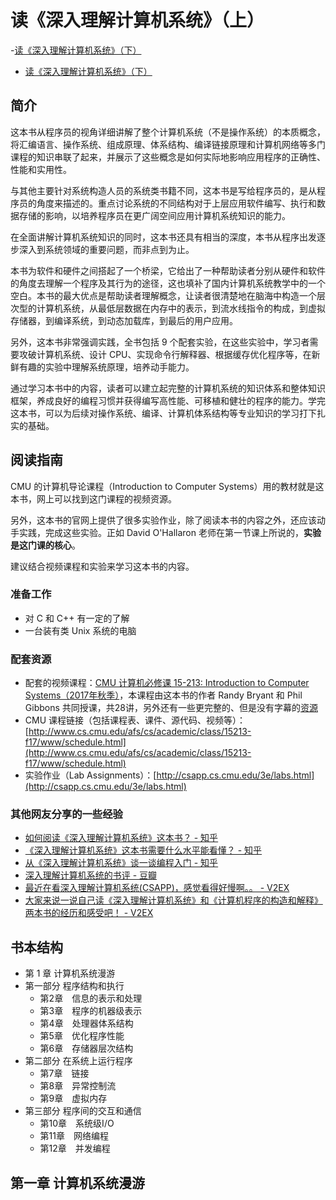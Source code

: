 # 读《深入理解计算机系统》（上）

-[读《深入理解计算机系统》（下）](https://github.com/ShannonChenCHN/what-is-computer-science/blob/master/posts/%E8%AF%BB%E3%80%8A%E6%B7%B1%E5%85%A5%E7%90%86%E8%A7%A3%E8%AE%A1%E7%AE%97%E6%9C%BA%E7%B3%BB%E7%BB%9F%E3%80%8B_01.md)
- [读《深入理解计算机系统》（下）](https://github.com/ShannonChenCHN/what-is-computer-science/blob/master/posts/%E8%AF%BB%E3%80%8A%E6%B7%B1%E5%85%A5%E7%90%86%E8%A7%A3%E8%AE%A1%E7%AE%97%E6%9C%BA%E7%B3%BB%E7%BB%9F%E3%80%8B_02.md)

## 简介

这本书从程序员的视角详细讲解了整个计算机系统（不是操作系统）的本质概念，将汇编语言、操作系统、组成原理、体系结构、编译链接原理和计算机网络等多门课程的知识串联了起来，并展示了这些概念是如何实际地影响应用程序的正确性、性能和实用性。

与其他主要针对系统构造人员的系统类书籍不同，这本书是写给程序员的，是从程序员的角度来描述的。重点讨论系统的不同结构对于上层应用软件编写、执行和数据存储的影响，以培养程序员在更广阔空间应用计算机系统知识的能力。

在全面讲解计算机系统知识的同时，这本书还具有相当的深度，本书从程序出发逐步深入到系统领域的重要问题，而非点到为止。

本书为软件和硬件之间搭起了一个桥梁，它给出了一种帮助读者分别从硬件和软件的角度去理解一个程序及其行为的途径，这也填补了国内计算机系统教学中的一个空白。本书的最大优点是帮助读者理解概念，让读者很清楚地在脑海中构造一个层次型的计算机系统，从最低层数据在内存中的表示，到流水线指令的构成，到虚拟存储器，到编译系统，到动态加载库，到最后的用户应用。

另外，这本书非常强调实践，全书包括 9 个配套实验，在这些实验中，学习者需要攻破计算机系统、设计 CPU、实现命令行解释器、根据缓存优化程序等，在新鲜有趣的实验中理解系统原理，培养动手能力。

通过学习本书中的内容，读者可以建立起完整的计算机系统的知识体系和整体知识框架，养成良好的编程习惯并获得编写高性能、可移植和健壮的程序的能力。学完这本书，可以为后续对操作系统、编译、计算机体系结构等专业知识的学习打下扎实的基础。

## 阅读指南

CMU 的计算机导论课程（Introduction to Computer Systems）用的教材就是这本书，网上可以找到这门课程的视频资源。

另外，这本书的官网上提供了很多实验作业，除了阅读本书的内容之外，还应该动手实践，完成这些实验。正如 David O'Hallaron 老师在第一节课上所说的，**实验是这门课的核心**。

建议结合视频课程和实验来学习这本书的内容。

### 准备工作

- 对 C 和 C++ 有一定的了解
- 一台装有类 Unix 系统的电脑

### 配套资源
- 配套的视频课程：[CMU 计算机必修课 15-213: Introduction to Computer Systems（2017年秋季）](https://www.bilibili.com/video/av20304787/?spm_id_from=333.788.b_7265636f5f6c697374.8)，本课程由这本书的作者 Randy Bryant 和 Phil Gibbons 共同授课，共28讲，另外还有一些更完整的、但是没有字幕的[资源](https://www.bilibili.com/video/av12977597/)
- CMU 课程链接（包括课程表、课件、源代码、视频等）：[http://www.cs.cmu.edu/afs/cs/academic/class/15213-f17/www/schedule.html](http://www.cs.cmu.edu/afs/cs/academic/class/15213-f17/www/schedule.html)
- 实验作业（Lab Assignments）：[http://csapp.cs.cmu.edu/3e/labs.html](http://csapp.cs.cmu.edu/3e/labs.html)

### 其他网友分享的一些经验
- [如何阅读《深入理解计算机系统》这本书？ - 知乎](https://www.zhihu.com/question/20402534)
- [《深入理解计算机系统》这本书需要什么水平能看懂？ - 知乎](https://www.zhihu.com/question/20354069)
- [从《深入理解计算机系统》谈一谈编程入门 - 知乎](https://zhuanlan.zhihu.com/p/38584767)
- [深入理解计算机系统的书评 - 豆瓣](https://book.douban.com/subject/1230413/reviews)
- [最近在看深入理解计算机系统(CSAPP)，感觉看得好慢啊。。 - V2EX](https://www.v2ex.com/t/417357)
- [大家来说一说自己读《深入理解计算机系统》和《计算机程序的构造和解释》两本书的经历和感受吧！ - V2EX](https://www.v2ex.com/t/197853)

## 书本结构
- 第 1 章 计算机系统漫游
- 第一部分 程序结构和执行
  - 第2章　信息的表示和处理
  - 第3章　程序的机器级表示
  - 第4章　处理器体系结构
  - 第5章　优化程序性能
  - 第6章　存储器层次结构
- 第二部分 在系统上运行程序
  - 第7章　链接
  - 第8章　异常控制流
  - 第9章　虚拟内存
- 第三部分 程序间的交互和通信
  - 第10章　系统级I/O
  - 第11章　网络编程
  - 第12章　并发编程

## 第一章 计算机系统漫游


